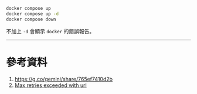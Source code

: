 
```bash
docker compose up
docker compose up -d
docker compose down
```

不加上 `-d` 會顯示 `docker` 的錯誤報告。


---
# 參考資料
1. https://g.co/gemini/share/765ef7410d2b
2. [Max retries exceeded with url](https://github.com/minio/minio/issues/8161)